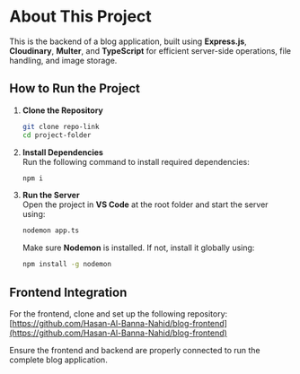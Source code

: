 # About This Project  

This is the backend of a blog application, built using **Express.js**, **Cloudinary**, **Multer**, and **TypeScript** for efficient server-side operations, file handling, and image storage.  

## How to Run the Project  

1. **Clone the Repository**  
   ```bash
   git clone repo-link
   cd project-folder
   ```  
2. **Install Dependencies**  
   Run the following command to install required dependencies:  
   ```bash
   npm i
   ```  
3. **Run the Server**  
   Open the project in **VS Code** at the root folder and start the server using:  
   ```bash
   nodemon app.ts
   ```  
   Make sure **Nodemon** is installed. If not, install it globally using:  
   ```bash
   npm install -g nodemon
   ```  

## Frontend Integration  

For the frontend, clone and set up the following repository:  
[https://github.com/Hasan-Al-Banna-Nahid/blog-frontend](https://github.com/Hasan-Al-Banna-Nahid/blog-frontend)  

Ensure the frontend and backend are properly connected to run the complete blog application.
